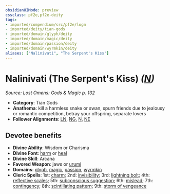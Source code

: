 ```yaml
---
obsidianUIMode: preview
cssclass: pf2e,pf2e-deity
tags:
- imported/compendium/src/pf2e/logm
- imported/deity/tian-gods
- imported/domain/glyph/deity
- imported/domain/magic/deity
- imported/domain/passion/deity
- imported/domain/wyrmkin/deity
aliases: ["Nalinivati", "The Serpent's Kiss"]
---
```

# Nalinivati (The Serpent's Kiss) *([N](neutral-b1.md))*  
*Source: Lost Omens: Gods & Magic p. 132*  

- **Category**: Tian Gods
- **Anathema**: kill a harmless snake or swan, spurn friends due to jealousy or romantic competition, betray your offspring, separate lovers
- **Follower Alignments**: [LN](lawful-neutral-b1.md), [NG](neutral-good-b1.md), [N](neutral-b1.md), [NE](neutral-evil-b1.md)

## Devotee benefits

- **Divine Ability**: Wisdom or Charisma
- **Divine Font**: [harm](../../spells/harm.md) or [heal](../../spells/heal.md)
- **Divine Skill**: Arcana
- **Favored Weapon**: jaws or [urumi](../../equipment/items/urumi-logm.md)
- **Domains**: [glyph](../domains.md#Glyph), [magic](../domains.md#Magic), [passion](../domains.md#Passion), [wyrmkin](../domains.md#Wyrmkin)
- **Cleric Spells**: 1st: [charm](../../spells/charm.md); 2nd: [invisibility](../../spells/invisibility.md); 3rd: [lightning bolt](../../spells/lightning-bolt.md); 4th: [reflective scales](../../spells/reflective-scales-logm.md); 5th: [subconscious suggestion](../../spells/subconscious-suggestion.md); 6th: [mislead](../../spells/mislead.md); 7th: [contingency](../../spells/contingency.md); 8th: [scintillating pattern](../../spells/scintillating-pattern.md); 9th: [storm of vengeance](../../spells/storm-of-vengeance.md)